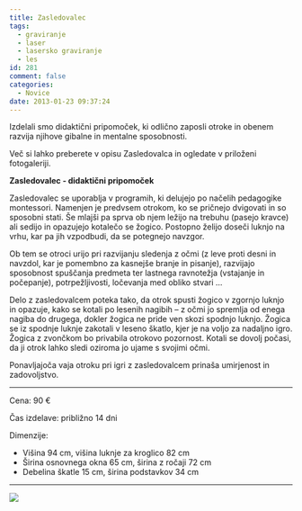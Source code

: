 ```yaml
---
title: Zasledovalec
tags:
  - graviranje
  - laser
  - lasersko graviranje
  - les
id: 281
comment: false
categories:
  - Novice
date: 2013-01-23 09:37:24
---
```


Izdelali smo didaktični pripomoček, ki odlično zaposli otroke in obenem razvija njihove gibalne in mentalne sposobnosti.

Več si lahko preberete v opisu Zasledovalca in ogledate v priloženi fotogaleriji.

**Zasledovalec - didaktični pripomoček**

Zasledovalec se uporablja v programih, ki delujejo po načelih pedagogike montessori. Namenjen je predvsem otrokom, ko se pričnejo dvigovati in so sposobni stati. Še mlajši pa sprva ob njem ležijo na trebuhu (pasejo kravce) ali sedijo in opazujejo kotalečo se žogico. Postopno želijo doseči luknjo na vrhu, kar pa jih vzpodbudi, da se potegnejo navzgor.

Ob tem se otroci urijo pri razvijanju sledenja z očmi (z leve proti desni in navzdol, kar je pomembno za kasnejše branje in pisanje), razvijajo sposobnost spuščanja predmeta ter lastnega ravnotežja (vstajanje in počepanje), potrpežljivosti, ločevanja med obliko stvari …

Delo z zasledovalcem poteka tako, da otrok spusti žogico v zgornjo luknjo in opazuje, kako se kotali po lesenih nagibih – z očmi jo spremlja od enega nagiba do drugega, dokler žogica ne pride ven skozi spodnjo luknjo. Žogica se iz spodnje luknje zakotali v leseno škatlo, kjer je na voljo za nadaljno igro. Žogica z zvončkom bo privabila otrokovo pozornost. Kotali se dovolj počasi, da ji otrok lahko sledi oziroma jo ujame s svojimi očmi.

Ponavljajoča vaja otroku pri igri z zasledovalcem prinaša umirjenost in zadovoljstvo.

* * *

Cena: 90 €

Čas izdelave: približno 14 dni

Dimenzije:

*   Višina 94 cm, višina luknje za kroglico 82 cm
*   Širina osnovnega okna 65 cm, širina z ročaji 72 cm
*   Debelina škatle 15 cm, širina podstavkov 34 cm

* * *

![](http://www.laserstvomakuc.si/nextgen-attach_to_post/preview/id--354)
